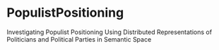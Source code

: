 # PopulistPositioning
Investigating Populist Positioning Using Distributed Representations of Politicians and Political Parties in Semantic Space
